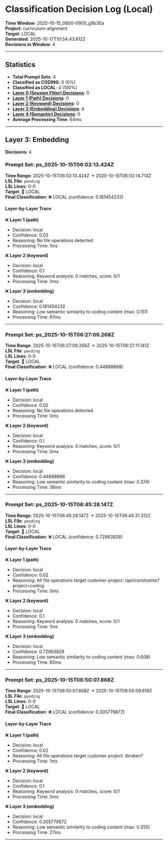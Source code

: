 # Classification Decision Log (Local)

**Time Window**: 2025-10-15_0800-0900_g9b30a<br>
**Project**: curriculum-alignment<br>
**Target**: LOCAL<br>
**Generated**: 2025-10-17T10:54:43.812Z<br>
**Decisions in Window**: 4

---

## Statistics

- **Total Prompt Sets**: 4
- **Classified as CODING**: 0 (0%)
- **Classified as LOCAL**: 4 (100%)
- **[Layer 0 (Session Filter) Decisions](#layer-0-session-filter)**: 0
- **[Layer 1 (Path) Decisions](#layer-1-path)**: 0
- **[Layer 2 (Keyword) Decisions](#layer-2-keyword)**: 0
- **[Layer 3 (Embedding) Decisions](#layer-3-embedding)**: 4
- **[Layer 4 (Semantic) Decisions](#layer-4-semantic)**: 0
- **Average Processing Time**: 64ms

---

## Layer 3: Embedding

**Decisions**: 4

### Prompt Set: ps_2025-10-15T06:02:13.424Z

**Time Range**: 2025-10-15T06:02:13.424Z → 2025-10-15T06:02:14.714Z<br>
**LSL File**: `pending`<br>
**LSL Lines**: 0-0<br>
**Target**: 📍 LOCAL<br>
**Final Classification**: ❌ LOCAL (confidence: 0.181454232)

#### Layer-by-Layer Trace

❌ **Layer 1 (path)**
- Decision: local
- Confidence: 0.02
- Reasoning: No file operations detected
- Processing Time: 1ms

❌ **Layer 2 (keyword)**
- Decision: local
- Confidence: 0.1
- Reasoning: Keyword analysis: 0 matches, score: 0/1
- Processing Time: 0ms

❌ **Layer 3 (embedding)**
- Decision: local
- Confidence: 0.181454232
- Reasoning: Low semantic similarity to coding content (max: 0.151)
- Processing Time: 97ms

---

### Prompt Set: ps_2025-10-15T06:27:09.268Z

**Time Range**: 2025-10-15T06:27:09.268Z → 2025-10-15T06:27:11.141Z<br>
**LSL File**: `pending`<br>
**LSL Lines**: 0-0<br>
**Target**: 📍 LOCAL<br>
**Final Classification**: ❌ LOCAL (confidence: 0.44888868)

#### Layer-by-Layer Trace

❌ **Layer 1 (path)**
- Decision: local
- Confidence: 0.02
- Reasoning: No file operations detected
- Processing Time: 0ms

❌ **Layer 2 (keyword)**
- Decision: local
- Confidence: 0.1
- Reasoning: Keyword analysis: 0 matches, score: 0/1
- Processing Time: 0ms

❌ **Layer 3 (embedding)**
- Decision: local
- Confidence: 0.44888868
- Reasoning: Low semantic similarity to coding content (max: 0.374)
- Processing Time: 36ms

---

### Prompt Set: ps_2025-10-15T06:45:28.147Z

**Time Range**: 2025-10-15T06:45:28.147Z → 2025-10-15T06:45:31.312Z<br>
**LSL File**: `pending`<br>
**LSL Lines**: 0-0<br>
**Target**: 📍 LOCAL<br>
**Final Classification**: ❌ LOCAL (confidence: 0.72963828)

#### Layer-by-Layer Trace

❌ **Layer 1 (path)**
- Decision: local
- Confidence: 0.02
- Reasoning: All file operations target customer project: /api/constraints?project=coding
- Processing Time: 0ms

❌ **Layer 2 (keyword)**
- Decision: local
- Confidence: 0.1
- Reasoning: Keyword analysis: 0 matches, score: 0/1
- Processing Time: 1ms

❌ **Layer 3 (embedding)**
- Decision: local
- Confidence: 0.72963828
- Reasoning: Low semantic similarity to coding content (max: 0.608)
- Processing Time: 92ms

---

### Prompt Set: ps_2025-10-15T06:50:07.868Z

**Time Range**: 2025-10-15T06:50:07.868Z → 2025-10-15T06:50:09.616Z<br>
**LSL File**: `pending`<br>
**LSL Lines**: 0-0<br>
**Target**: 📍 LOCAL<br>
**Final Classification**: ❌ LOCAL (confidence: 0.305779872)

#### Layer-by-Layer Trace

❌ **Layer 1 (path)**
- Decision: local
- Confidence: 0.02
- Reasoning: All file operations target customer project: /broken?
- Processing Time: 1ms

❌ **Layer 2 (keyword)**
- Decision: local
- Confidence: 0.1
- Reasoning: Keyword analysis: 0 matches, score: 0/1
- Processing Time: 0ms

❌ **Layer 3 (embedding)**
- Decision: local
- Confidence: 0.305779872
- Reasoning: Low semantic similarity to coding content (max: 0.255)
- Processing Time: 27ms

---

